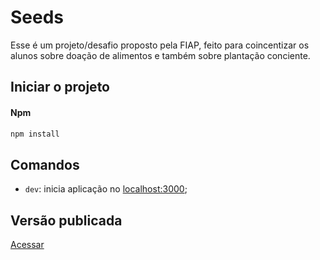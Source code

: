 # Seeds

Esse é um projeto/desafio proposto pela FIAP, feito para coincentizar os alunos sobre doação de alimentos e também sobre plantação conciente.

## Iniciar o projeto
#### Npm
```bash
npm install
```

## Comandos
- `dev`: inicia aplicação no [localhost:3000](http://localhost:3000);


## Versão publicada

[Acessar](seeds-omega.vercel.app)
